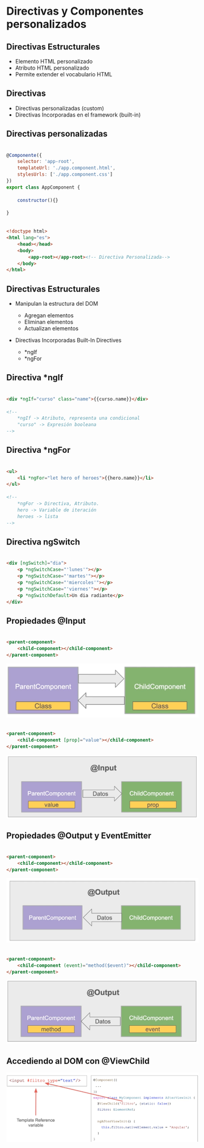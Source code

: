 # Directivas y Componentes personalizados

## Directivas Estructurales

* Elemento HTML personalizado
* Atributo HTML personalizado
* Permite extender el vocabulario HTML

## Directivas 

* Directivas personalizadas (custom)
* Directivas Incorporadas en el framework (built-in)

## Directivas personalizadas

``` javascript

@Componente({
    selector: 'app-root',
    templateUrl: './app.component.html',
    stylesUrls: ['./app.component.css']
})
export class AppComponent {

    constructor(){}

}

```

``` html

<!doctype html>
<html lang="es">
    <head></head>
    <body>
        <app-root></app-root><!-- Directiva Personalizada-->
    </body>
</html>

```

## Directivas Estructurales

* Manipulan la estructura del DOM
    * Agregan elementos
    * Eliminan elementos
    * Actualizan elementos

* Directivas Incorporadas Built-In Directives
    * *ngIf
    * *ngFor

## Directiva *ngIf

``` html

<div *ngIf="curso" class="name">{{curso.name}}</div>

<!-- 
    *ngIf -> Atributo, representa una condicional 
    "curso" -> Expresión booleana
-->

```

## Directiva *ngFor

``` html

<ul>
    <li *ngFor="let hero of heroes">{{hero.name}}</li>
</ul>

<!-- 
    *ngFor -> Directiva, Atributo.
    hero -> Variable de iteración
    heroes -> lista
-->

```

## Directiva ngSwitch

``` html

<div [ngSwitch]="dia">
    <p *ngSwitchCase="'lunes'"></p>
    <p *ngSwitchCase="'martes'"></p>
    <p *ngSwitchCase="'miercoles'"></p>
    <p *ngSwitchCase="'viernes'"></p>
    <p *ngSwitchDefault>Un dia radiante</p>
</div>

```

## Propiedades @Input

``` html

<parent-component>
    <child-component></child-component>
</parent-component>

```

![Imagen](../img/clase_5/1.png)

``` html

<parent-component>
    <child-component [prop]="value"></child-component>
</parent-component>

```

![Imagen](../img/clase_5/2.png)

## Propiedades @Output y EventEmitter

``` html

<parent-component>
    <child-component></child-component>
</parent-component>

```

![Imagen](../img/clase_5/3.png)

``` html

<parent-component>
    <child-component (event)="method($event)"></child-component>
</parent-component>

```

![Imagen](../img/clase_5/4.png)

## Accediendo al DOM con @ViewChild

![Imagen](../img/clase_5/5.png)